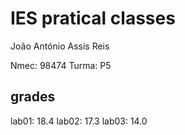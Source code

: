 # IES pratical classes 

João António Assis Reis

Nmec: 98474
Turma: P5


## grades

lab01: 18.4
lab02: 17.3
lab03: 14.0
